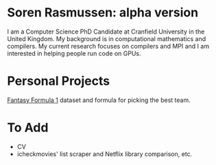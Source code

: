 # Soren Rasmussen: alpha version
I am a Computer Science PhD Candidate at Cranfield University in the United
  Kingdom.
My background is in computational mathematics and compilers.
My current research focuses on compilers and MPI and I am interested in helping
  people run code on GPUs.

# Personal Projects
[Fantasy Formula 1](https://github.com/scrasmussen/Formula1-2018) dataset and
  formula for picking the best team.

# To Add
* CV
* icheckmovies' list scraper and Netflix library comparison, etc.